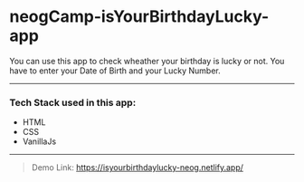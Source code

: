 # neogCamp-isYourBirthdayLucky-app
You can use this app to check wheather your birthday is lucky or not. You have to enter your Date of Birth and your Lucky Number.

---

### Tech Stack used in this app:
- HTML
- CSS
- VanillaJs

---

> Demo Link: https://isyourbirthdaylucky-neog.netlify.app/
